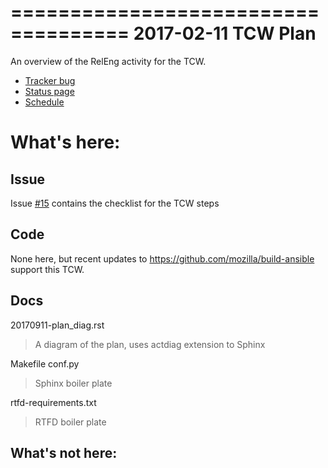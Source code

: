 ====================================
2017-02-11 TCW Plan
====================================

An overview of the RelEng activity for the TCW.

- [Tracker bug](https://bugzilla.mozilla.org/show_bug.cgi?id=1324148)
- [Status page](https://mozilla2.statuspage.io/incidents/v472m4tq3f79)
- [Schedule](https://docs.google.com/spreadsheets/d/1b6HJuQt7Sx80cx7Jgz8mZBrfsYsgyoTi_LpY6nywco8/edit#gid=0)

# What's here:

## Issue

Issue [#15](https://github.com/mozilla-releng/TCW-history/issues/15) contains the checklist for the TCW steps

## Code
None here, but recent updates to https://github.com/mozilla/build-ansible support this
TCW.

## Docs
20170911-plan_diag.rst 

> A diagram of the plan, uses actdiag extension to Sphinx

Makefile conf.py

> Sphinx boiler plate

rtfd-requirements.txt

> RTFD boiler plate

## What's not here:

